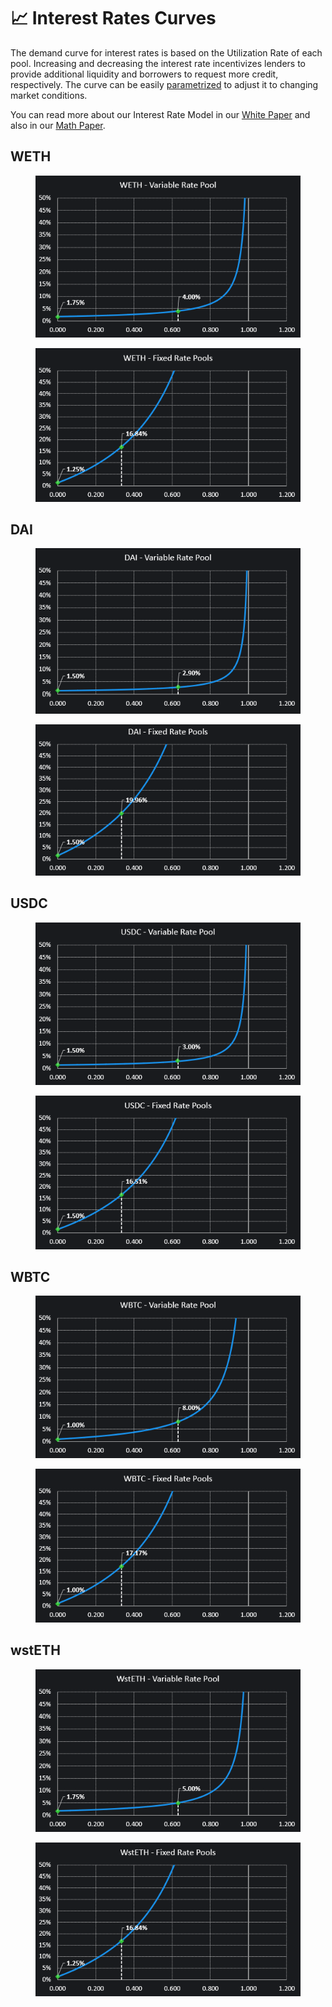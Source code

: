 # 📈 Interest Rates Curves

The demand curve for interest rates is based on the Utilization Rate of each pool. Increasing and decreasing the interest rate incentivizes lenders to provide additional liquidity and borrowers to request more credit, ​​respectively. The curve can be easily [parametrized](parameters.md) to adjust it to changing market conditions.

You can read more about our Interest Rate Model in our [White Paper](https://docs.exact.ly/getting-started/white-paper#3.-the-exactly-interest-rate-model) and also in our [Math Paper](https://docs.exact.ly/getting-started/math-paper#4.1.2-the-effective-interest-rate-for-a-particular-loan).

## WETH

<figure><img src="../.gitbook/assets/WETH VRP 2023-03-02.png" alt=""><figcaption></figcaption></figure>

<figure><img src="../.gitbook/assets/WETH FRP 2023-03-02.png" alt=""><figcaption></figcaption></figure>

## DAI

<figure><img src="../.gitbook/assets/DAI VRP 2023-03-02.png" alt=""><figcaption></figcaption></figure>

<figure><img src="../.gitbook/assets/DAI FRP 2023-03-02.png" alt=""><figcaption></figcaption></figure>

## USDC

<figure><img src="../.gitbook/assets/USDC VRP 2023-03-02.png" alt=""><figcaption></figcaption></figure>

<figure><img src="../.gitbook/assets/USDC FRP 2023-03-02.png" alt=""><figcaption></figcaption></figure>

## WBTC

<figure><img src="../.gitbook/assets/WBTC VRP 2023-03-02.png" alt=""><figcaption></figcaption></figure>

<figure><img src="../.gitbook/assets/WBTC FRP 2023-03-02.png" alt=""><figcaption></figcaption></figure>

## wstETH

<figure><img src="../.gitbook/assets/wstETH VRP 2023-03-02.png" alt=""><figcaption></figcaption></figure>

<figure><img src="../.gitbook/assets/wstETH FRP 2023-03-02.png" alt=""><figcaption></figcaption></figure>
